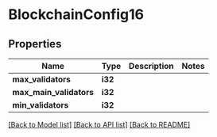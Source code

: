 # BlockchainConfig16

## Properties

Name | Type | Description | Notes
------------ | ------------- | ------------- | -------------
**max_validators** | **i32** |  | 
**max_main_validators** | **i32** |  | 
**min_validators** | **i32** |  | 

[[Back to Model list]](../README.md#documentation-for-models) [[Back to API list]](../README.md#documentation-for-api-endpoints) [[Back to README]](../README.md)


